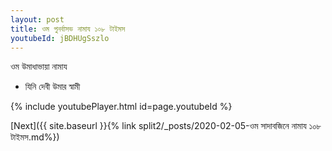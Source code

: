 ```yaml
---
layout: post
title: ওম পুনর্বাসভ নামায ১০৮ টাইমস
youtubeId: jBDHUgSszlo
---
```

 
 
 ওম উমাধাভায়া নামায  
 
 -  যিনি দেবী উমার স্বামী 
 
  
 
  
 
 
 
 
 
 


{% include youtubePlayer.html id=page.youtubeId %}
 
[Next]({{ site.baseurl }}{% link  split2/_posts/2020-02-05-ওম সাদাবজিনে নামায ১০৮ টাইমস.md%})
 
